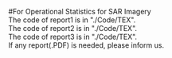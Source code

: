 #For Operational Statistics for SAR Imagery  
The code of report1 is in "./Code/TEX".    
The code of report2 is in "./Code/TEX".    
The code of report3 is in "./Code/TEX".  
If any report(.PDF) is needed, please inform us. 
